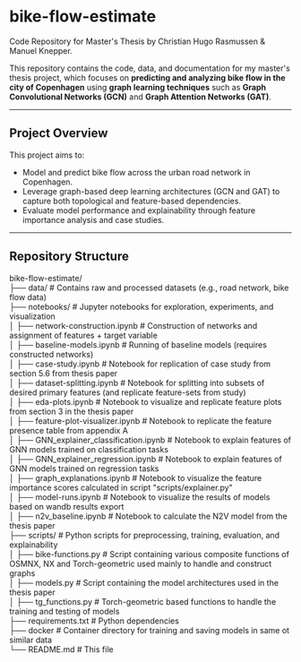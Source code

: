 # bike-flow-estimate
Code Repository for Master's Thesis by Christian Hugo Rasmussen &amp; Manuel Knepper. 

This repository contains the code, data, and documentation for my master's thesis project, which focuses on **predicting and analyzing bike flow in the city of Copenhagen** using **graph learning techniques** such as **Graph Convolutional Networks (GCN)** and **Graph Attention Networks (GAT)**.

---

## Project Overview

This project aims to:
- Model and predict bike flow across the urban road network in Copenhagen.
- Leverage graph-based deep learning architectures (GCN and GAT) to capture both topological and feature-based dependencies.
- Evaluate model performance and explainability through feature importance analysis and case studies.

---

## Repository Structure
bike-flow-estimate/ <br>
├── data/ # Contains raw and processed datasets (e.g., road network, bike flow data) <br>
├── notebooks/ # Jupyter notebooks for exploration, experiments, and visualization <br>
│ ├── network-construction.ipynb # Construction of networks and assignment of features + target variable <br>
│ ├── baseline-models.ipynb # Running of baseline models (requires constructed networks)  <br>
│ ├── case-study.ipynb # Notebook for replication of case study from section 5.6 from thesis paper  <br>
│ ├── dataset-splitting.ipynb # Notebook for splitting into subsets of desired primary features (and replicate feature-sets from study) <br>
│ ├── eda-plots.ipynb # Notebook to visualize and replicate feature plots from section 3 in the thesis paper <br>
│ ├── feature-plot-visualizer.ipynb # Notebook to replicate the feature presence table from appendix A <br>
│ ├── GNN_explainer_classification.ipynb # Notebook to explain features of GNN models trained on classification tasks <br>
│ ├── GNN_explainer_regression.ipynb # Notebook to explain features of GNN models trained on regression tasks <br>
│ ├── graph_explanations.ipynb # Notebook to visualize the feature importance scores calculated in script "scripts/explainer.py" <br>
│ ├── model-runs.ipynb # Notebook to visualize the results of models based on wandb results export <br>
│ ├── n2v_baseline.ipynb # Notebook to calculate the N2V model from the thesis paper <br>
├── scripts/ # Python scripts for preprocessing, training, evaluation, and explainability <br>
│ ├── bike-functions.py # Script containing various composite functions of OSMNX, NX and Torch-geometric used mainly to handle and construct graphs <br>
│ ├── models.py # Script containing the model architectures used in the thesis paper <br>
│ ├── tg_functions.py # Torch-geometric based functions to handle the training and testing of models <br>
├── requirements.txt # Python dependencies <br>
├── docker # Container directory for training and saving models in same ot similar data <br>
└── README.md # This file <br> 
